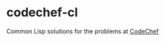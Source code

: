 # codechef-cl

Common Lisp solutions for the problems at <a href="https://www.codechef.com/">CodeChef</a>